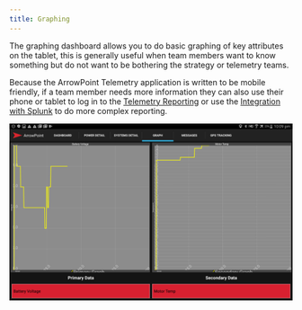 ```yaml
---
title: Graphing
---
```


The graphing dashboard allows you to do basic graphing of key attributes on the tablet, this is generally useful when team members want to know something but do not want to be bothering the strategy or telemetry teams.

Because the ArrowPoint Telemetry application is written to be mobile friendly, if a team member needs more information they can also use their phone or tablet to log in to the [Telemetry Reporting](../ArrowPoint_Telemetry/Reporting.md) or use the [Integration with Splunk](../ArrowPoint_Telemetry/Splunk.md) to do more complex reporting.

![Example of the Arrowpoint Android Graphing system](images/android_graphing.png)
